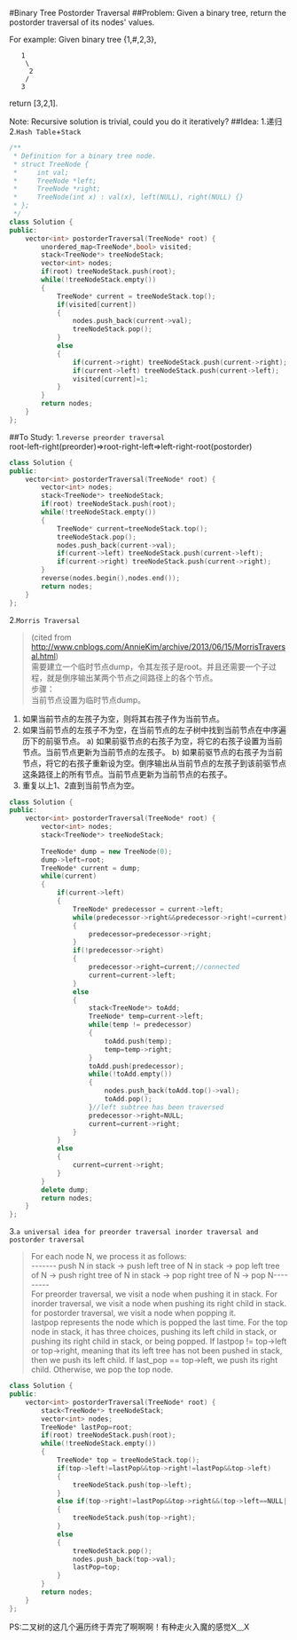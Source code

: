#Binary Tree Postorder Traversal
##Problem:
Given a binary tree, return the postorder traversal of its nodes' values.

For example:
Given binary tree {1,#,2,3},
```
   1
    \
     2
    /
   3
```
return [3,2,1].

Note: Recursive solution is trivial, could you do it iteratively?
##Idea:
1.递归  
2.`Hash Table`+`Stack`
```cpp
/**
 * Definition for a binary tree node.
 * struct TreeNode {
 *     int val;
 *     TreeNode *left;
 *     TreeNode *right;
 *     TreeNode(int x) : val(x), left(NULL), right(NULL) {}
 * };
 */
class Solution {
public:
    vector<int> postorderTraversal(TreeNode* root) {
        unordered_map<TreeNode*,bool> visited;
        stack<TreeNode*> treeNodeStack;
        vector<int> nodes;
        if(root) treeNodeStack.push(root);
        while(!treeNodeStack.empty())
        {
            TreeNode* current = treeNodeStack.top();
            if(visited[current])
            {
                nodes.push_back(current->val);
                treeNodeStack.pop();
            }
            else
            {
                if(current->right) treeNodeStack.push(current->right);
                if(current->left) treeNodeStack.push(current->left);
                visited[current]=1;
            }
        }
        return nodes;
    }
};
```
##To Study:
1.`reverse preorder traversal`  
root-left-right(preorder)=>root-right-left=>left-right-root(postorder)
```cpp
class Solution {
public:
    vector<int> postorderTraversal(TreeNode* root) {
        vector<int> nodes;
        stack<TreeNode*> treeNodeStack;
        if(root) treeNodeStack.push(root);
        while(!treeNodeStack.empty())
        {
            TreeNode* current=treeNodeStack.top();
            treeNodeStack.pop();
            nodes.push_back(current->val);
            if(current->left) treeNodeStack.push(current->left);
            if(current->right) treeNodeStack.push(current->right);
        }
        reverse(nodes.begin(),nodes.end());
        return nodes;
    }
};
```
2.`Morris Traversal`  
> (cited from http://www.cnblogs.com/AnnieKim/archive/2013/06/15/MorrisTraversal.html)   
  需要建立一个临时节点dump，令其左孩子是root。并且还需要一个子过程，就是倒序输出某两个节点之间路径上的各个节点。  
  步骤：  
  当前节点设置为临时节点dump。
  1. 如果当前节点的左孩子为空，则将其右孩子作为当前节点。
  2. 如果当前节点的左孩子不为空，在当前节点的左子树中找到当前节点在中序遍历下的前驱节点。
   a) 如果前驱节点的右孩子为空，将它的右孩子设置为当前节点。当前节点更新为当前节点的左孩子。
   b) 如果前驱节点的右孩子为当前节点，将它的右孩子重新设为空。倒序输出从当前节点的左孩子到该前驱节点这条路径上的所有节点。当前节点更新为当前节点的右孩子。
  3. 重复以上1、2直到当前节点为空。
```cpp
class Solution {
public:
    vector<int> postorderTraversal(TreeNode* root) {
        vector<int> nodes;
        stack<TreeNode*> treeNodeStack;
        
        TreeNode* dump = new TreeNode(0);
        dump->left=root;
        TreeNode* current = dump;
        while(current)
        {
            if(current->left)
            {
                TreeNode* predecessor = current->left;
                while(predecessor->right&&predecessor->right!=current)
                {
                    predecessor=predecessor->right;
                }
                if(!predecessor->right)
                {
                    predecessor->right=current;//connected
                    current=current->left;
                }
                else
                {
                    stack<TreeNode*> toAdd;
                    TreeNode* temp=current->left;
                    while(temp != predecessor)
                    {
                        toAdd.push(temp);
                        temp=temp->right;
                    }
                    toAdd.push(predecessor);
                    while(!toAdd.empty())
                    {
                        nodes.push_back(toAdd.top()->val);
                        toAdd.pop();
                    }//left subtree has been traversed
                    predecessor->right=NULL;
                    current=current->right;
                }
            }
            else
            {
                current=current->right;
            }
        }
        delete dump;
        return nodes;
    }
};
```  
3.`a universal idea for preorder traversal inorder traversal and postorder traversal`  
>For each node N, we process it as follows:  
------- push N in stack -> push left tree of N in stack -> pop left tree of N -> push right tree of N in stack -> pop right tree of N -> pop N---------   
For preorder traversal, we visit a node when pushing it in stack. For inorder traversal, we visit a node when pushing its right child in stack. for postorder traversal, we visit a node when popping it.   
lastpop represents the node which is popped the last time. For the top node in stack, it has three choices, pushing its left child in stack, or pushing its right child in stack, or being popped. If lastpop != top->left or top->right, meaning that its left tree has not been pushed in stack, then we push its left child. If last_pop == top->left, we push its right child. Otherwise, we pop the top node.
```cpp
class Solution {
public:
    vector<int> postorderTraversal(TreeNode* root) {
        stack<TreeNode*> treeNodeStack;
        vector<int> nodes;
        TreeNode* lastPop=root;
        if(root) treeNodeStack.push(root);
        while(!treeNodeStack.empty())
        {
            TreeNode* top = treeNodeStack.top();
            if(top->left!=lastPop&&top->right!=lastPop&&top->left)
            {
                treeNodeStack.push(top->left);
            }
            else if(top->right!=lastPop&&top->right&&(top->left==NULL||top->left==lastPop))
            {
                treeNodeStack.push(top->right);
            }
            else
            {
                treeNodeStack.pop();
                nodes.push_back(top->val);
                lastPop=top;
            }
        }
        return nodes;
    }
};
```  
PS:二叉树的这几个遍历终于弄完了啊啊啊！有种走火入魔的感觉X﹏X
